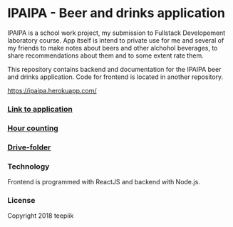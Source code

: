 # IPAIPA - Beer and drinks application
IPAIPA is a school work project, my submission to Fullstack Developement laboratory course. App itself is intend to private use for me and several of my friends to make notes about beers and other alchohol beverages, to share recommendations about them and to some extent rate them. 

This repository contains backend and documentation for the IPAIPA beer and drinks application. Code for frontend is located in another repository.

https://ipaipa.herokuapp.com/

### [Link to application](https://ipaipa.herokuapp.com/)

### [Hour counting](https://docs.google.com/spreadsheets/d/1N_-diIFscFaFSQr2Wusd9jy6xcLmSNMgnguItnuv7Ks/edit?usp=sharing)

### [Drive-folder](https://drive.google.com/drive/folders/1abadOVhaP1B2mD7D9Y76A0Q1-jFoHFfP?usp=sharing)

### Technology

Frontend is programmed with ReactJS and backend with Node.js.

### License
Copyright 2018 teepiik




